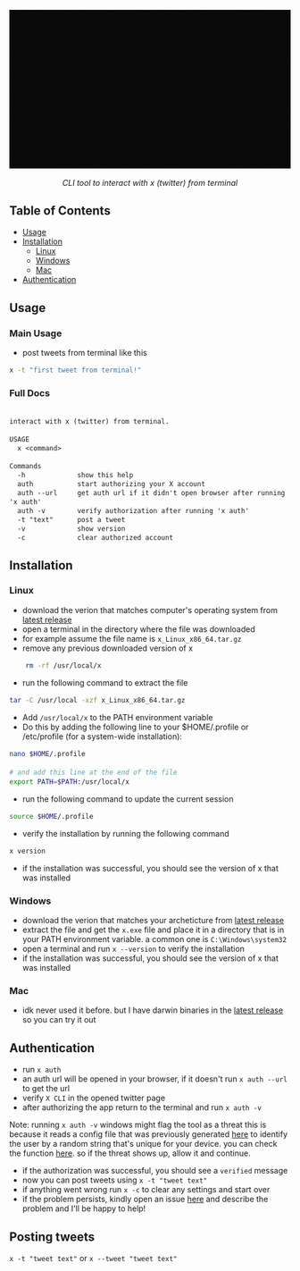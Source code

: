 ![preview](./assets/preview.gif)

<div align="center"><i>CLI tool to interact with x (twitter) from terminal</i></div>

## Table of Contents

- [Usage](#usage)
- [Installation](#installation)
  - [Linux](#linux)
  - [Windows](#windows)
  - [Mac](#mac)
- [Authentication](#authentication)

## Usage


### Main Usage

- post tweets from terminal like this

```bash
x -t "first tweet from terminal!"
```

### Full Docs

```text

interact with x (twitter) from terminal.

USAGE
  x <command>

Commands
  -h             show this help
  auth           start authorizing your X account
  auth --url     get auth url if it didn't open browser after running 'x auth'
  auth -v        verify authorization after running 'x auth'
  -t "text"      post a tweet
  -v             show version
  -c             clear authorized account
```

## Installation

### Linux

- download the verion that matches computer's operating system from [latest release](https://github.com/devhindo/x/releases/latest)
- open a terminal in the directory where the file was downloaded
- for example assume the file name is `x_Linux_x86_64.tar.gz`
- remove any previous downloaded version of x

```bash
    rm -rf /usr/local/x
```

- run the following command to extract the file

```bash
tar -C /usr/local -xzf x_Linux_x86_64.tar.gz
```

- Add `/usr/local/x` to the PATH environment variable
- Do this by adding the following line to your $HOME/.profile or /etc/profile (for a system-wide installation):

```bash
nano $HOME/.profile

# and add this line at the end of the file
export PATH=$PATH:/usr/local/x
```

- run the following command to update the current session

```bash
source $HOME/.profile 
```

- verify the installation by running the following command

```bash
x version
```

- if the installation was successful, you should see the version of x that was installed

### Windows

- download the verion that matches your archeticture from [latest release](https://github.com/devhindo/x/releases/latest)
- extract the file and get the `x.exe` file and place it in a directory that is in your PATH environment variable. a common one is `C:\Windows\system32`
- open a terminal and run `x --version` to verify the installation
- if the installation was successful, you should see the version of x that was installed

### Mac

- idk never used it before. but I have darwin binaries in the [latest release](https://github.com/devhindo/x/releases/latest) so you can try it out

## Authentication

- run `x auth`
- an auth url will be opened in your browser, if it doesn't run `x auth --url` to get the url
- verify `X CLI` in the opened twitter page
- after authorizing the app return to the terminal and run `x auth -v`

Note: running `x auth -v` windows might flag the tool as a threat this is because it reads a config file that was previously generated [here](https://github.com/devhindo/x/blob/b00b1a911e1e7ac364dd2d10f941e95d76bfb3ac/src/cli/lock/key.go#L13) to identify the user by a random string that's unique for your device. you can check the function [here](https://github.com/devhindo/x/blob/b00b1a911e1e7ac364dd2d10f941e95d76bfb3ac/src/cli/lock/key.go#L42C1-L42C1). so if the threat shows up, allow it and continue.

- if the authorization was successful, you should see a `verified` message
- now you can post tweets using `x -t "tweet text"`
- if anything went wrong run `x -c` to clear any settings and start over
- if the problem persists, kindly open an issue [here](https://github.com/devhindo/x/issues/new) and describe the problem and I'll be happy to help!


## Posting tweets

`x -t "tweet text"` or `x --tweet "tweet text"`
